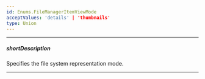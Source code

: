 ```yaml
---
id: Enums.FileManagerItemViewMode
acceptValues: 'details' | 'thumbnails'
type: Union
---
```

---
##### shortDescription
Specifies the file system representation mode.

---
<!--
dxFileManagerOptions.itemView.mode(api-reference/10 UI Components/dxFileManager/1 Configuration/itemView/mode.md)(ui/file_manager.d.ts)
-->